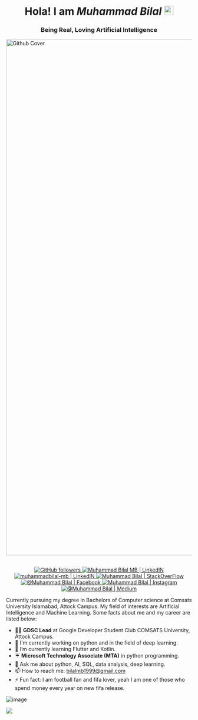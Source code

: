 <div class="The head">
  <h1 align="center"> Hola! I am <i>Muhammad Bilal</i> <img src="https://media.giphy.com/media/hvRJCLFzcasrR4ia7z/giphy.gif" width="25px"></h1>
  <h3 align="center"> Being Real, Loving Artificial Intelligence </h3>
  <img width="1401" alt="Github Cover" src="https://user-images.githubusercontent.com/69968468/150587655-2a6960f3-accc-4df3-bede-5ed4384cfc48.png">
  <br><br>
  <p align="center">
    <a href="https://github.com/Muhammad-Bilal-MB?tab=followers">
      <img alt="GitHub followers" src="https://img.shields.io/github/followers/Muhammad-Bilal-MB?color=green&label=GITHUB&logo=Github&logoColor=white&style=for-the-badge">
    </a>
    <a href="http://twitter.com/M_Bilal_MB">
      <img alt="Muhammad Bilal MB | LinkedIN"  src="https://img.shields.io/badge/twitter-%230077B5.svg?&style=for-the-badge&logo=twitter&logoColor=white" />
    </a>
    <a href="https://www.linkedin.com/in/muhammadbilal-mb/" target="_blank">
      <img alt="muhammadbilal-mb | LinkedIN"  src="https://img.shields.io/badge/linkedin-%23FFFFFF.svg?&style=for-the-badge&logo=linkedin&logoColor=blue" />
    </a>
    <a href="https://stackoverflow.com/users/15664690/muhammad-bilal" target="_blank">
      <img alt="Muhammad Bilal | StackOverFlow"  src="https://img.shields.io/badge/Stack_Overflow-FE7A16?style=for-the-badge&logo=stack-overflow&logoColor=white" />
    </a>
    <a href="https://www.facebook.com/MuhammadBilalAwanMB" target="_blank">
      <img  alt="@Muhammad Bilal | Facebook" src="https://img.shields.io/badge/facebook-%231877F2.svg?&style=for-the-badge&logo=facebook&logoColor=white" />
    </a>
    <a href="https://www.instagram.com/m.bilal.awaan" target="_blank">
      <img alt="Muhammad Bilal | Instagram"  src="https://img.shields.io/badge/instagram-%23E4405F.svg?&style=for-the-badge&logo=instagram&logoColor=white" />
    </a>
    <a href="https://medium.com/@muhammadbilal-mb" target="_blank">
      <img alt="@Muhammad Bilal | Medium"  src="https://img.shields.io/badge/medium-%2312100E.svg?&style=for-the-badge&logo=medium&logoColor=white" />
    </a>
  </p>
</div>

Currently pursuing my degree in Bachelors of Computer science at Comsats University Islamabad, Attock Campus. My field of interests are Artificial Intelligence and Machine Learning. Some facts about me and  my career are listed below:

- ✍🏻 **GDSC Lead** at Google Developer Student Club COMSATS University, Attock Campus.
- 🔭 I'm currently working on python and in the field of deep learning.
- 🌱 I’m currently learning Flutter and Kotlin. 
- ☔ **Microsoft Technology Associate (MTA)** in python programming.  
- 💬 Ask me about python, AI, SQL, data analysis, deep learning. 
- 📫 How to reach me: bilalmb1999@gmail.com
- ⚡ Fun fact: I am football fan and fifa lover, yeah I am one of those who spend money every year on new fifa release. 
                                                                                                                            

![image](https://user-images.githubusercontent.com/69968468/119171099-8e89b580-ba7d-11eb-9163-0719b5f38793.png)

<a href="https://github.com/Muhammad-Bilal-MB">
   <img src="https://komarev.com/ghpvc/?&style=for-the-badge&username=Muhammad-Bilal-MB">
</a>

